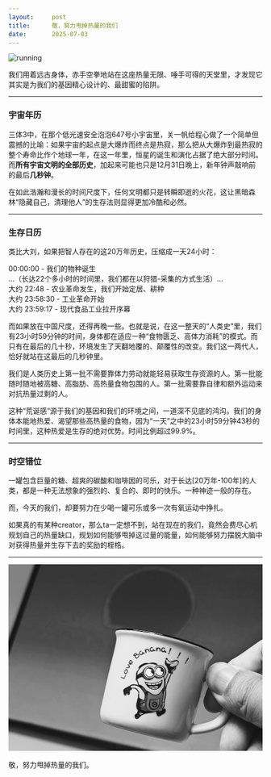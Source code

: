 ```yaml
---
layout:     post
title:      敬，努力甩掉热量的我们
date:       2025-07-03
---
```

![running](/images/202507/running.png)

我们用着远古身体，赤手空拳地站在这座热量无限、唾手可得的天堂里，才发现它其实是为我们的基因精心设计的、最甜蜜的陷阱。

---

### 宇宙年历

三体3中，在那个低光速安全泡泡647号小宇宙里，关一帆给程心做了一个简单但震撼的比喻：如果宇宙的起点是大爆炸而终点是热寂，那么把从大爆炸到最热寂的整个寿命比作个地球一年，在这一年里，恒星的诞生和演化占据了绝大部分时间。而**所有宇宙文明的全部历史**，加起来可能也只是12月31日晚上，新年钟声敲响前的最后**几秒钟**。

在如此浩瀚和漫长的时间尺度下，任何文明都只是转瞬即逝的火花，这让黑暗森林“隐藏自己，清理他人”的生存法则显得更加冷酷和必然。



---
### 生存日历

类比大刘，如果把智人存在的这20万年历史，压缩成一天24小时：

00:00:00 - 我们的物种诞生  
...（长达22个多小时的时间里，我们都在以狩猎-采集的方式生活）...  
大约 22:48 - 农业革命发生，我们开始定居、耕种  
大约 23:58:30 - 工业革命开始  
大约 23:59:17 - 现代食品工业拉开序幕  

而如果放在中国尺度，还得再晚一些。也就是说，在这一整天的“人类史”里，我们有23小时59分钟的时间，身体都在适应一种“食物匮乏、高体力消耗”的模式。而只有在最后的几十秒，环境发生了天翻地覆的、颠覆性的改变。我们这一两代人，恰好就站在这最后的几秒钟里。  

我们是人类历史上第一批不需要靠体力劳动就能轻易获取生存资源的人。第一批能随时随地被高糖、高脂肪、高热量食物包围的人。第一批需要靠自律和额外运动来对抗热量过剩的人。

这种“荒诞感”源于我们的基因和我们的环境之间，一道深不见底的鸿沟。我们的身体本能地热爱、渴望那些高热量的食物，因为“一天”之中的23小时59分钟43秒的时间里，这种热爱是生存的绝对优势。时间比例超过99.9%。

---

### 时空错位

一罐包含巨量的糖、超爽的碳酸和咖啡因的可乐，对于长达[20万年-100年]的人类，都是一种无法想象的强烈的、复合的、即时的快乐。一种神迹一般的存在。

而，今天的我们，却要努力在少喝一罐可乐或多一次有氧运动中挣扎。

如果真的有某种creator，那么ta一定想不到，站在现在的我们，竟然会费尽心机规划自己的热量缺口，规划如何能够甩掉这过量的能量，如何能够努力摆脱大脑中对获得热量并生存下去的奖励的桎梏。

---

![drinking](/images/202507/drinking.png)

敬，努力甩掉热量的我们。
